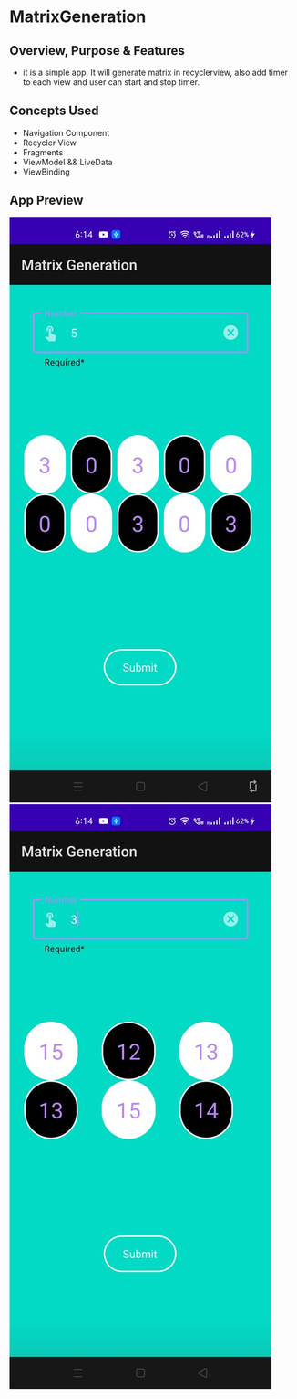 # MatrixGeneration

## Overview, Purpose & Features
- it is a simple app. It will generate matrix in recyclerview, also add timer to each view and user can start and stop timer.

## Concepts Used
- Navigation Component
- Recycler View
- Fragments
- ViewModel && LiveData
- ViewBinding

## App Preview
![picture alt](https://github.com/abhineshchandra1234/MatrixGeneration/blob/master/images/image1.jpeg "Title is optional") 
![picture alt](https://github.com/abhineshchandra1234/MatrixGeneration/blob/master/images/image2.jpeg "Title is optional")
